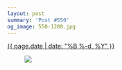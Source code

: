 ```yaml
---
layout: post
summary: 'Post #550'
og_image: 550-1280.jpg
---
```


<div class="post">
 <time>
  <a href="/550">
   {{ page.date | date: "%B %-d, %Y" }}
  </a>
 </time>
 <a href="/550">
  <figure data-taken="9/21/2016">
   <img sizes="(min-width: 700px) 50vw, calc(100vw - 2rem)" src="{{ site.assets_url }}/550-640.jpg" srcset="{{ site.assets_url }}/550-320.jpg 320w, {{ site.assets_url }}/550-640.jpg 640w, {{ site.assets_url }}/550-960.jpg 960w, {{ site.assets_url }}/550-1280.jpg 1280w"/>
  </figure>
 </a>
</div>
